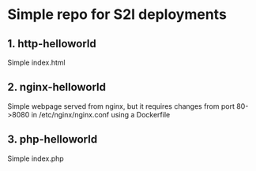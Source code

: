 # Simple repo for S2I deployments

## 1. http-helloworld

Simple index.html

## 2. nginx-helloworld

Simple webpage served from nginx, but it requires changes from port 80->8080 in /etc/nginx/nginx.conf using a Dockerfile

## 3. php-helloworld

Simple index.php
